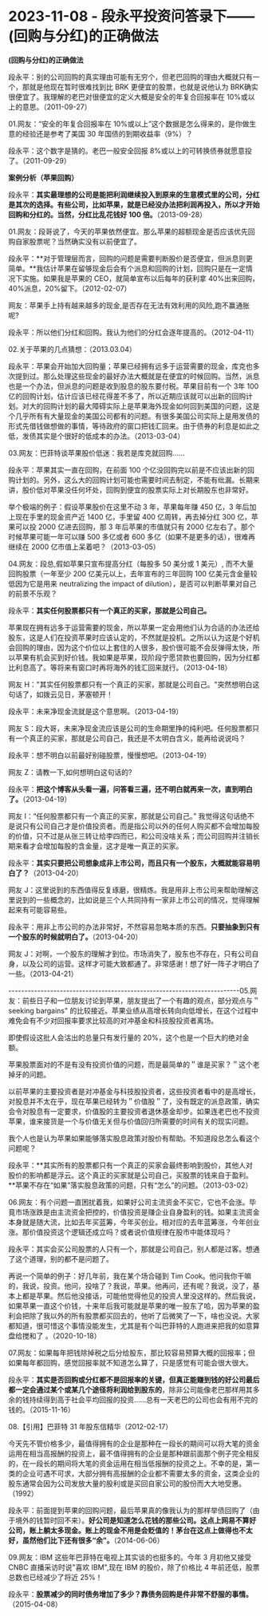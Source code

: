 # 2023-11-08 - 段永平投资问答录下——(回购与分红)的正确做法

**(回购与分红)的正确做法**

段永平：别的公司回购的真实理由可能有无穷个，但老巴回购的理由大概就只有一个，那就是他现在暂时很难找到比 BRK 更便宜的股票，也就是说他认为 BRK确实很便宜了。我理解的老巴对很便宜的定义大概是安全的年复合回报率在 10%或以上的意思。（2011-09-27）

01.网友：“安全的年复合回报率在 10%或以上”这个数据是怎么得来的，是你做生意的经验还是参考了美国 30 年国债的到期收益率（9%）？

段永平：这个数字是猜的。老巴一般安全回报 8%或以上的可转换债券就愿意投了。（2011-09-29）

**案例分析（苹果回购）**

段永平：**其实最理想的公司是能把利润继续投入到原来的生意模式里的公司，分红是其次的选择。有些公司，比如苹果，就是已经没办法把利润再投入，所以才开始回购和分红的。当然，分红比乱花钱好 100 倍。**（2013-09-28）

01.网友：段哥说了，今天的苹果依然便宜。那么苹果的超额现金是否应该优先回购自家股票呢？当然确实没有以前便宜了。

段永平：**对于管理层而言，回购的问题是需要判断股价是否便宜，但派息则更简单。**我估计苹果在留够现金后会有个派息和回购的计划，回购只是在一定情况下实施。如果我是苹果的 CEO，就简单宣布以后每年的获利拿 40%出来回购，40%派息，20%留下。（2012-02-07）

网友：苹果手上持有越来越多的现金,是否存在无法有效利用的风险,跑不赢通胀呢?

段永平：所以他们分红和回购。我认为他们的分红会逐年提高的。（2012-04-11）

02.关于苹果的几点猜想：（2013.03.04）

段永平：苹果会开始加大回购量；苹果已经拥有远多于运营需要的现金，库克也多次提到过。那么处理这些现金的最好办法大概就是在便宜的时候回购。当然，派息也是一个办法，但派息的问题是收到股息的股东要付税。苹果目前有一个 3年 100 亿的回购计划，估计应该已经花得差不多了，所以近期应该就可以出新的回购计划。对大的回购计划的最大障碍实际上是苹果海外现金如何回到美国的问题，这是个几乎所有有大量现金的美国公司都有的问题。有很多美国公司实际上是用发债的形式先借钱做想做的事情，等待政府的窗口把钱汇回来。由于债券的利息是如此之低，发债其实是个很好的低成本的办法。（2013-03-04）

03.网友：巴菲特谈苹果股价低迷：我若是库克就回购……

段永平：苹果其实一直在回购，在前面 100 个亿没回购完以前是不应该出新的回购计划的。另外，这么大的回购计划可能也需要时间去制定，不能有纰漏。长期来讲，股价低对苹果没任何坏处，回购到便宜的股票实际上对长期股东也非常好。

举个极端的例子：假设苹果股价在这里不动 3 年，苹果每年赚 450 亿，3 年后加上现在手里的现金资产近 1400 亿，手里留 400 亿周转，再去掉分红 300 亿，苹果可以投 2000 亿进去回购，那 3 年后苹果的市值就只有 2000 亿左右了。那个时候苹果可能一年可以赚 500 多亿或者 600 多亿（如果不是更多的话），很难再继续在 2000 亿市值上呆着吧？（2013-03-05）

04.网友：段总,假如苹果只宣布提高分红（每股多 50 美分或 1 美元）, 而不大量回购股票（一年至少 200 亿美元以上，去年宣布的三年回购 100 亿美元含金量较低因为它是用来 neutralizing the impact of dilution），是否可以判断苹果对自己的前景不乐观？

段永平：**其实任何股票都只有一个真正的买家，那就是公司自己。**

苹果现在拥有远多于运营需要的现金，所以苹果一定会用他们认为合适的办法还给股东，这是人们在投资苹果时应该认定的，不然就是投机。之所以认为这是个好机会回购的理由，因为这个价位以上套住的人很多，股价很可能不会反弹得太快，所以苹果有机会买到好价钱。我如果是苹果，现阶段宁愿贷款也要回购，因为分红都比利息高了。等将来有窗口时再将海外的钱汇回来就行。（2013-04-18）

网友 H："其实任何股票都只有一个真正的买家，那就是公司自己。"突然想明白这句话了，如拨云见日，茅塞顿开！

段永平：未来净现金流就是这个意思啊。（2013-04-19）

网友 S：段大哥，未来净现金流应该是公司的生命期里挣的纯利吧。任何股票都只有一个真正的买家，那就是公司自己，我还是不太明白含义，能再给说说吗？

段永平：想不明白以前最好别碰股票，慢慢想吧。（2013-04-19）

网友 Z：请教一下,如何想明白这句话的?

段永平：**把这个博客从头看一遍，问答看三遍，还不明白就再来一次，直到明白了。**（2013-04-19）

网友 I：“任何股票都只有一个真正的买家，那就是公司自己。” 我觉得这句话绝不是说只有公司自己才是价值投资者。而是指公司以外的任何人购买都不会增加每股的价值，只不过是从张三转让给李四而已，和公司没啥关系；而公司回购并注销长期来看才会增加每股的含金量，这才是唯一真正的买家。

段永平：**其实只要把公司想象成非上市公司，而且只有一个股东，大概就能容易明白了？**（2013-04-20）

网友 J：这里说到的东西值得反复琢磨，很精炼。我是用非上市公司来帮助理解这里说到的一些概念的，比如说是三个人共同持有一家非上市公司的情况，觉得理解起来有可能容易些。

段永平：用非上市公司的办法非常好，不然容易忽略本质的东西。**只要抽象到只有一个股东的时候就明白了。**（2013-04-20）

网友 J：对啊，一个股东的理解才到位。市场消失了，股东也不存在，只有公司自身，以及公司的运营。这样才可能大致都通了。非常感谢！想了好一阵子才明白了一些。（2013-04-21）

------------------------------------------------------------------------05.网友：前些日子和一位朋友讨论到苹果，朋友提出了一个有趣的观点，部分观点与＂seeking bargains" 的比较接近。苹果业绩从高增长转向向低增长，在这个过程中难免会有不少对回报率要求比较高的对冲基金和科技股投资者离场。

即使假设这批人会沽出的总量只有发行量的 20%，这个也是一个巨大的绝对金额。

苹果股票面对的不是有没有投资价值的问题，而是最简单的＂谁是买家？＂这个老掉牙的问题。

以前苹果的主要投资者是对冲基金与科技股投资者，这些投资者看中的是高增长，对股息并不太在乎，现在苹果已经转为＂价值股＂了，没有既定的派息政策，确实会令对股息有一定要求，价值股的主要投资者退休基金却步。如果连老巴也不投资苹果，谁来接货是一个与价值无关但与价值回归所需要的时间有关的现实问题。

我个人也是认为苹果如果能够落实股息政策对股价有帮助。不知道段总怎么看这个问题呢？

段永平：**其实所有的股票都只有一个真正的买家会最终影响到股价，其他人对股价的影响都是浮云。这个真正的买家就是公司自己，买股票的钱来自于盈利。**苹果不存在“如果”落实股息政策的问题，只有“怎么”的问题。（2013-03-02）

06.网友：有个问题一直困扰着我，如果好公司主流资金不买它，它也不会涨。毕竟市场涨跌是由主流资金把控的，价值投资是赚企业自身盈利的钱。如果主流资金本身就是随大流，比如去年买蓝筹，今年买创业。相对应的去年蓝筹涨，今年创业涨。那价值投资这个逻辑还成立吗？或者说价值规律在股市中能体现吗？

段永平：其实会买公司股票的人只有一个，那就是公司自己，别人都是过客。想通了这个道理，别的都不是问题了。

再说一个简单的例子：好几年前，我在某个场合碰到 Tim Cook。他问我你干嘛的，我说，投资。他问，投啥了？我说，苹果。他再问，还有呢？我说，没了，基本上都是苹果。然后他没接话，可能他觉得他见的投资人里没这样的。然后我说，如果苹果一直这个价钱，十来年后我可能就是苹果的唯一股东了哈，因为苹果的盈利会把除了我以外的所有股票都买回去的，他听了后微笑了一下，啥也没说。大家都知道，很可惜这个事情没能发生，尤其是有个叫巴菲特的人跑进来把我的如意算盘给搅和了 。（2020-10-18）

07.网友：如果每年把钱除掉税之后分给股东，那比较容易预算大概的回报率；但如果每年都回购，感觉回报率就不知道怎么算了，只是感觉有可能会很大很大。

段永平：**其实是否回购或分红都不是回报率的关键，但真正能赚到钱的好公司最后都一定会通过某个或某几个途径将利润给到股东的**，除非公司能像老巴那样用其多余的钱持续得到高于社会平均回报的投资……总有一天老巴的公司也会有用不完的钱的。（2015-11-16）

08.【引用】巴菲特 31 年股东信精华（2012-02-17）

今天先不管价格多少，最值得拥有的企业是那种在一段长的期间可以将大笔的资金运用在相当高报酬的投资上，最不值得拥有的企业是那种跟前面那个例子完全相反的，在一段长的期间将大笔的资金运用在相当低报酬的投资之上。不幸的是，第一类的企业可遇不可求，大部分拥有高报酬的企业都不需要太多的资金，这类企业的股东通常会因为公司发放大量的股利或是买回自家公司的股份而大大地受惠。（1992）

段永平：前面提到苹果的回购问题，最后苹果真的像我认为的那样举债回购了（由于境外的钱暂时回不来）。**好公司是知道怎么花钱的那些公司。这点上网易不算好公司，账上躺太多现金。账上的现金不用是会贬值的！茅台在这点上做得也不太好，虽然他们比下还有很多“余”。**（2014-06-06）

09.网友：IBM 这些年巴菲特在电视上其实谈的也挺多的。今年 3 月初他又接受CNBC 直播采访时说"喜欢 IBM",现在 IBM 的股价，除了价格比 4 年前还低，股票总数也已经减少了将近 25%！

段永平：**股票减少的同时债务增加了多少？靠债务回购是件非常不舒服的事情。**（2015-04-08）